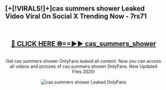 <h2>[+[!VIRALS!]+]cas summers shower Leaked Video Viral On Social X Trending Now - 7rs71</h2>
<br>
<div align="center">
<h2><a href="https://libra.edu.pl?cas_summers_shower" rel="nofollow">🔴 CLICK HERE 🌐==►► cas_summers_shower</a></h2>
<br>
Get cas summers shower OnlyFans leaked all content. Now you can access all videos and pictures of cas summers shower OnlyFans. New Updated Files 2025!
<br>
<br>
<a href="https://libra.edu.pl?cas_summers_shower" rel="nofollow" data-target="animated-image.originalLink"><img src="https://i.ibb.co.com/WyWwxjT/player-gif2.gif" alt="cas summers shower Leaked OnlyFans" style="max-width: 100%; display: inline-block;" data-target="animated-image.originalImage"></a>
</div>
<br>